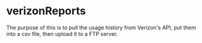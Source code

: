 # verizonReports
The purpose of this is to pull the usage history from Verizon's API, put them into a csv file, then upload it to a FTP server.
